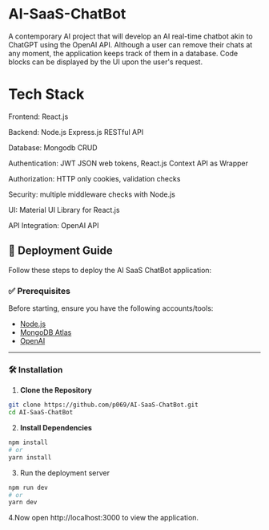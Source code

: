 # AI-SaaS-ChatBot

A contemporary AI project that will develop an AI real-time chatbot akin to ChatGPT using the OpenAI API.
Although a user can remove their chats at any moment, the application keeps track of them in a database. Code blocks can be displayed by the UI upon the user's request.

# Tech Stack
Frontend: React.js

Backend: Node.js Express.js RESTful API

Database: Mongodb CRUD

Authentication: JWT JSON web tokens, React.js Context API as Wrapper

Authorization: HTTP only cookies, validation checks

Security: multiple middleware checks with Node.js

UI: Material UI Library for React.js

API Integration: OpenAI API

## 🚀 Deployment Guide

Follow these steps to deploy the AI SaaS ChatBot application:

### ✅ Prerequisites

Before starting, ensure you have the following accounts/tools:

- [Node.js](https://nodejs.org/)
- [MongoDB Atlas](https://www.mongodb.com/cloud/atlas)
- [OpenAI](https://platform.openai.com/)


---

### 🛠️ Installation

1. **Clone the Repository**

```bash
git clone https://github.com/p069/AI-SaaS-ChatBot.git
cd AI-SaaS-ChatBot

```
2. **Install Dependencies**

```bash
npm install
# or
yarn install
```
3. Run the deployment server
 ```bash
npm run dev
# or
yarn dev
```

4.Now open http://localhost:3000 to view the application.



